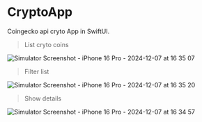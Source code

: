 # CryptoApp
Coingecko api cryto App in SwiftUI.


>List cryto coins 
>
![Simulator Screenshot - iPhone 16 Pro - 2024-12-07 at 16 35 07](https://github.com/user-attachments/assets/d629dd41-bb62-457c-8e1d-adc7e60e78bc)

> Filter list
> 
![Simulator Screenshot - iPhone 16 Pro - 2024-12-07 at 16 35 20](https://github.com/user-attachments/assets/f54ee64a-ad0f-4d0b-94f5-044e39b67762)


> Show details
>
![Simulator Screenshot - iPhone 16 Pro - 2024-12-07 at 16 34 57](https://github.com/user-attachments/assets/1e57ba57-85a6-42bf-b05e-a5bbf0e47ac8)
